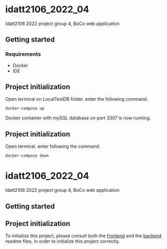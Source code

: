 # idatt2106_2022_04

Idatt2106 2022 project group 4, BoCo web application

## Getting started
### Requirements
* Docker
* IDE
## Project initialization
Open terminal on LocalTestDB folder. enter the following command.
```
docker-compose up
```
Docker container with mySQL database on port 3307 is now running.

## Project initialization
Open terminal. enter following the command.
```
docker-compose down
```

# idatt2106_2022_04

Idatt2106 2022 project group 4, BoCo web application

## Getting started
## Project initialization

To initialize this project, please consult both the [frontend](frontend/README.md)
and the [backend](backend/README.md) readme files, in order to initialize this project correctly.

